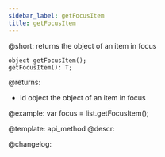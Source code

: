 ```yaml
---
sidebar_label: getFocusItem
title: getFocusItem
---          
```


@short: returns the object of an item in focus

```todoapi 
object getFocusItem();
getFocusItem(): T;
```

@returns:
- id 		object		the object of an item in focus

@example:
var focus = list.getFocusItem(); 


@template: api_method
@descr:





@changelog:


